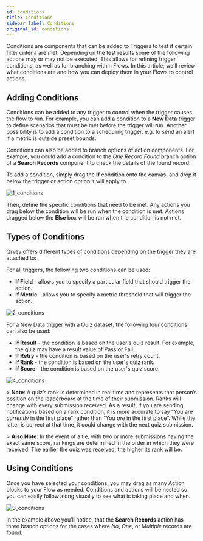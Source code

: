 ```yaml
---
id: conditions
title: Conditions
sidebar_label: Conditions
original_id: conditions
---
```

<div style={{textAlign: "justify"}}>

Conditions are components that can be added to Triggers to test if certain filter criteria are met. Depending on the test results some of the following actions may or may not be executed. This allows for refining trigger conditions, as well as for branching within Flows. In this article, we’ll review what conditions are and how you can deploy them in your Flows to control actions.

## Adding Conditions

Conditions can be added to any trigger to control when the trigger causes the flow to run. For example, you can add a condition to a **New Data** trigger to define scenarios that must be met before the trigger will run. Another possibility is to add a condition to a scheduling trigger, e.g. to send an alert if a metric is outside preset bounds. 

Conditions can also be added to branch options of action components. For example, you could add a condition to the _One Record Found_ branch option of a **Search Records** component to check the details of the found record.

To add a condition, simply drag the **If** condition onto the canvas, and drop it below the trigger or action option it will apply to.

![1_conditions](https://s3.amazonaws.com/cdn.qrvey.com/documentation_assets/ui-docs/automation/3.4.6.3_conditions/1_conditions.png#thumbnail)

Then, define the specific conditions that need to be met. Any actions you drag below the condition will be run when the condition is met. Actions dragged below the **Else** box will be run when the condition is not met.

## Types of Conditions

Qrvey offers different types of conditions depending on the trigger they are attached to:

For all triggers, the following two conditions can be used:

-   **If Field** - allows you to specify a particular field that should trigger the action.
-   **If Metric** - allows you to specify a metric threshold that will trigger the action.

![2_conditions](https://s3.amazonaws.com/cdn.qrvey.com/documentation_assets/ui-docs/automation/3.4.6.3_conditions/2_conditions.png#thumbnail-60)

For a New Data trigger with a Quiz dataset, the following four conditions can also be used:

-   **If Result** - the condition is based on the user's quiz result. For example, the quiz may have a result value of Pass or Fail.
-   **If Retry** - the condition is based on the user's retry count.
-   **If Rank** - the condition is based on the user's quiz rank.
-   **If Score** - the condition is based on the user's quiz score.

![4_conditions](https://s3.amazonaws.com/cdn.qrvey.com/documentation_assets/ui-docs/automation/3.4.6.3_conditions/4_conditions.png#thumbnail)

&gt; **Note**: A quiz’s rank is determined in real time and represents that person’s position on the leaderboard at the time of their submission. Ranks will change with every submission received. As a result, if you are sending notifications based on a rank condition, it is more accurate to say “You are _currently_ in the first place” rather than “You _are_ in the first place”. While the latter is correct at that time, it could change with the next quiz submission.

&gt; **Also Note**: In the event of a tie, with two or more submissions having the exact same score, rankings are determined in the order in which they were received. The earlier the quiz was received, the higher its rank will be.

## Using Conditions

Once you have selected your conditions, you may drag as many Action blocks to your Flow as needed. Conditions and actions will be nested so you can easily follow along visually to see what is taking place and when.

![3_conditions](https://s3.amazonaws.com/cdn.qrvey.com/documentation_assets/ui-docs/automation/3.4.6.3_conditions/3_conditions.png#thumbnail)

In the example above you’ll notice, that the **Search Records** action has three branch options for the cases where _No_, _One_, or _Multiple_ records are found.
</div>